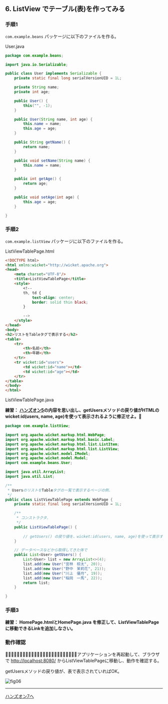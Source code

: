 ## 6. ListView でテーブル(表)を作ってみる

### 手順1

`com.example.beans` パッケージに以下のファイルを作る。

User.java

```java
package com.example.beans;

import java.io.Serializable;

public class User implements Serializable {
	private static final long serialVersionUID = 1L;

	private String name;
	private int age;

	public User() {
		this("", -1);
	}

	public User(String name, int age) {
		this.name = name;
		this.age = age;
	}

	public String getName() {
		return name;
	}

	public void setName(String name) {
		this.name = name;
	}

	public int getAge() {
		return age;
	}

	public void setAge(int age) {
		this.age = age;
	}

}
```

### 手順2

`com.example.listView` パッケージに以下のファイルを作る。

ListViewTablePage.html

```html
<!DOCTYPE html>
<html xmlns:wicket="http://wicket.apache.org">
<head>
	<meta charset="UTF-8"/>
	<title>ListViewTablePage</title>
	<style>
		<!--
		th, td {
			text-align: center;
			border: solid thin black;
		}

		-->
	</style>
</head>
<body>
<h2>リストをTableタグで表示する</h2>
<table>
	<tr>
		<th>名前</th>
		<th>年齢</th>
	</tr>
	<tr wicket:id="users">
		<td wicket:id="name"></td>
		<td wicket:id="age"></td>
	</tr>
</table>
</body>
</html>
```
 
ListViewTablePage.java

**練習： [ハンズオン5](HandsOn05.md)の内容を思い出し、getUsersメソッドの戻り値がHTMLのwicket:id(users, name, age)を使って表示されるように修正せよ。􏰀**

```java
package com.example.listView;

import org.apache.wicket.markup.html.WebPage;
import org.apache.wicket.markup.html.basic.Label;
import org.apache.wicket.markup.html.list.ListItem;
import org.apache.wicket.markup.html.list.ListView;
import org.apache.wicket.model.IModel;
import org.apache.wicket.model.Model;
import com.example.beans.User;

import java.util.ArrayList;
import java.util.List;

/**
 * UsersのリストをTableタグの一覧で表示するページの例.
 */
public class ListViewTablePage extends WebPage {
	private static final long serialVersionUID = 1L;

	/**
	 * コンストラクタ.
	 */
	public ListViewTablePage() {
	
		// getUsers() の戻り値を、wicket:id(users, name, age)を使って表示する
	}

	// データベースなどから取得してきた体で
	public List<User> getUsers() {
		List<User> list = new ArrayList<>(4);
		list.add(new User("宮林　椋太", 20));
		list.add(new User("野中　茉莉花", 21));
		list.add(new User("川上　優月", 19));
		list.add(new User("稲岡　一馬", 22));
		return list;
	}

}

```

### 手順3

**練習： HomePage.htmlとHomePage.java を修正して、ListViewTablePageに移動できるLinkを追加しなさい。**

### 動作確認

􏰘􏰙􏰒􏰏􏰚􏰎􏰛􏰁􏰑􏰜􏰝􏰉􏰊􏰞􏰟􏰈􏰐􏰌􏰓􏰠􏰠􏰄􏰍􏰡􏰀アプリケーションを再起動して、ブラウザで [http://localhost:8080/](http://localhost:8080/)  からListViewTablePageに移動し、動作を確認する。

getUsersメソッドの戻り値が、表で表示されていればOK。

![fig06](./fig06.png)

----

[ハンズオン7へ](./HandsOn07.md)
